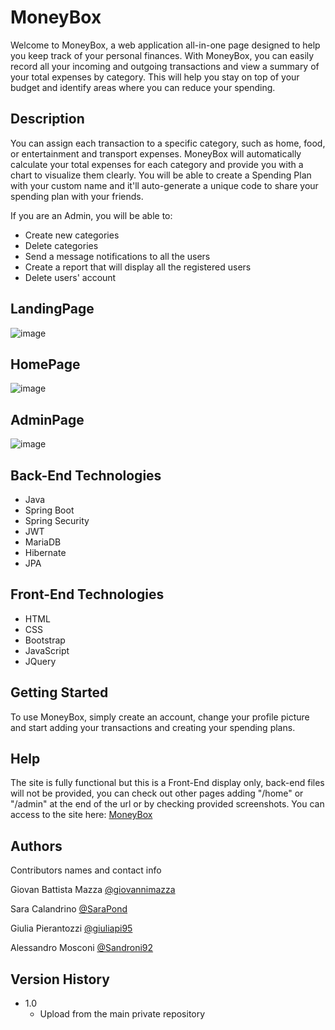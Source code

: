 # MoneyBox

Welcome to MoneyBox, a web application all-in-one page designed to help you keep track of your personal finances. 
With MoneyBox, you can easily record all your incoming and outgoing transactions and view a summary of your total expenses by category. 
This will help you stay on top of your budget and identify areas where you can reduce your spending.

## Description

You can assign each transaction to a specific category, such as home, food, or entertainment and transport expenses. 
MoneyBox will automatically calculate your total expenses for each category and provide you with a chart to visualize them clearly.
You will be able to create a Spending Plan with your custom name and it'll auto-generate a unique code to share your spending plan with your friends.

If you are an Admin, you will be able to:
* Create new categories
* Delete categories
* Send a message notifications to all the users
* Create a report that will display all the registered users
* Delete users' account

## LandingPage
![image](https://user-images.githubusercontent.com/122443888/223154403-30c32194-2a36-48a7-a4ef-c3d8d73b4e70.png)
 
## HomePage
![image](https://user-images.githubusercontent.com/122443888/223152799-9526434b-c397-4098-abfc-c55998f457c7.png)

## AdminPage
![image](https://user-images.githubusercontent.com/122443888/223155049-ea7db365-049d-4f87-8624-c752427cbc7e.png)

## Back-End Technologies

* Java
* Spring Boot
* Spring Security
* JWT
* MariaDB
* Hibernate
* JPA

## Front-End Technologies

* HTML
* CSS
* Bootstrap
* JavaScript
* JQuery

## Getting Started

To use MoneyBox, simply create an account, change your profile picture and start adding your transactions and creating your spending plans.

## Help

The site is fully functional but this is a Front-End display only, back-end files will not be provided, you can check out other pages adding "/home" or "/admin" at the end of the url or by checking provided screenshots.
You can access to the site here: [MoneyBox](https://moneyboxfinancial.netlify.app)

## Authors

Contributors names and contact info

Giovan Battista Mazza
[@giovannimazza](https://github.com/giovannimazza)

Sara Calandrino
[@SaraPond](https://github.com/SaraPond)

Giulia Pierantozzi
[@giuliapi95](https://github.com/giuliapi95)

Alessandro Mosconi
[@Sandroni92](https://github.com/Sandroni92)

## Version History

* 1.0
    * Upload from the main private repository
 

